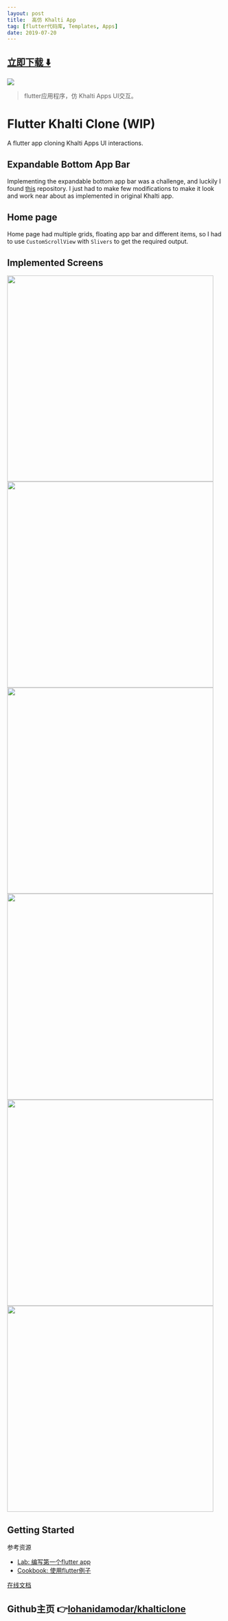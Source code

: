 ```yaml
---
layout: post
title:  高仿 Khalti App
tag: [flutter代码库, Templates, Apps]
date: 2019-07-20
---
```


 


## [立即下载 ️⬇️ ](https://codeload.github.com/lohanidamodar/khalticlone/zip/master) 


 
![](https://flutterawesome.com/content/images/2019/07/Flutter-Khalti-Clone.jpg)
 
>
> flutter应用程序，仿 Khalti Apps UI交互。
>

 
# Flutter Khalti Clone (WIP)
A flutter app cloning Khalti Apps UI interactions.

## Expandable Bottom App Bar
Implementing the expandable bottom app bar was a challenge, and luckily I found [this](https://github.com/rIIh/expandable-bottom-bar) repository. I just had to make few modifications to make it look and work near about as implemented in original Khalti app.

## Home page
Home page had multiple grids, floating app bar and different items, so I had to use `CustomScrollView` with `Slivers` to get the required output.

## Implemented Screens
<img src="https://raw.githubusercontent.com/lohanidamodar/khalticlone/master/screenshots/onboarding.png" height="480px" /> <img src="https://raw.githubusercontent.com/lohanidamodar/khalticlone/master/screenshots/login.png" height="480px" /> <img src="https://raw.githubusercontent.com/lohanidamodar/khalticlone/master/screenshots/reset-password.png" height="480px" /> <img src="https://raw.githubusercontent.com/lohanidamodar/khalticlone/master/screenshots/register.png" height="480px" />  <img src="https://raw.githubusercontent.com/lohanidamodar/khalticlone/master/screenshots/bottom-expandable-appbar.gif" height="480px" /> <img src="https://raw.githubusercontent.com/lohanidamodar/khalticlone/master/screenshots/home-page.png" height="480px" />  

## Getting Started
参考资源

- [Lab: 编写第一个flutter app](https://flutter.dev/docs/get-started/codelab)
- [Cookbook: 使用flutter例子](https://flutter.dev/docs/cookbook)
 
[在线文档](https://flutter.dev/docs) 

## Github主页 👉[lohanidamodar/khalticlone](http://github.com/lohanidamodar/khalticlone)